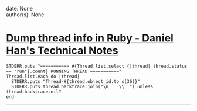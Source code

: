 
date: None  
author(s): None  

# [Dump thread info in Ruby - Daniel Han's Technical Notes](https://sites.google.com/site/xiangyangsite/home/technical-tips/software-development/ruby/dump-thread-info-in-ruby)


    STDERR.puts "=========== #{Thread.list.select {|thread| thread.status == "run"}.count} RUNNING THREAD ==========="  
    Thread.list.each do |thread|  
      STDERR.puts "Thread-#{thread.object_id.to_s(36)}"  
      STDERR.puts thread.backtrace.join("\n    \\_ ") unless thread.backtrace.nil?  
    end
    
      
      
  
---

